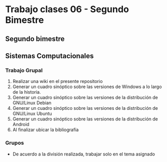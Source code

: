 # Trabajo clases 06 - Segundo Bimestre
## Segundo bimestre

## Sistemas Computacionales

### Trabajo Grupal

1.	Realizar una wiki en el presente repositorio
2.	Generar un cuadro sinóptico sobre las versiones de Windows a lo largo de la historia.
3.	Generar un cuadro sinóptico sobre las versiones de la distribución de GNU/Linux Debian
4.	Generar un cuadro sinóptico sobre las versiones de la distribución de GNU/Linux Ubuntu
5. 	Generar un cuadro sinóptico sobre las versiones de la distribución de Android
6. 	Al finalizar ubicar la bibliografía

### Grupos

* De acuerdo a la división realizada, trabajar solo en el tema asignado
